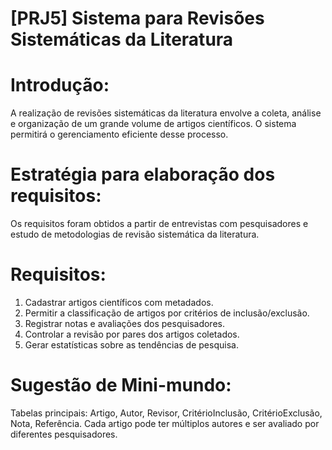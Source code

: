 # [PRJ5] **Sistema para Revisões Sistemáticas da Literatura**

# Introdução:

A realização de revisões sistemáticas da literatura envolve a coleta, análise e organização de um grande volume de artigos científicos. O sistema permitirá o gerenciamento eficiente desse processo.

# Estratégia para elaboração dos requisitos:

Os requisitos foram obtidos a partir de entrevistas com pesquisadores e estudo de metodologias de revisão sistemática da literatura.

# Requisitos:

1. Cadastrar artigos científicos com metadados.
2. Permitir a classificação de artigos por critérios de inclusão/exclusão.
3. Registrar notas e avaliações dos pesquisadores.
4. Controlar a revisão por pares dos artigos coletados.
5. Gerar estatísticas sobre as tendências de pesquisa.

# Sugestão de Mini-mundo:

Tabelas principais: Artigo, Autor, Revisor, CritérioInclusão, CritérioExclusão, Nota, Referência. Cada artigo pode ter múltiplos autores e ser avaliado por diferentes pesquisadores.